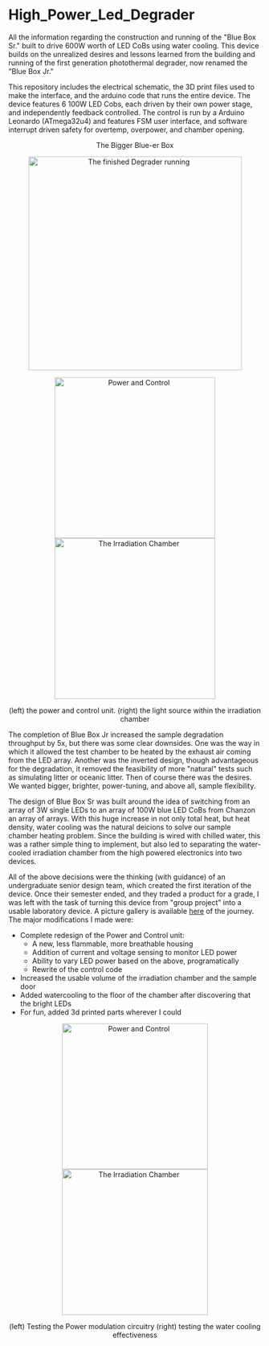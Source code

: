 # High_Power_Led_Degrader
All the information regarding the construction and running of the "Blue Box Sr." built to drive 600W worth of LED CoBs using water cooling. This device builds on the unrealized desires and lessons learned from the building and running of the first generation photothermal degrader, now renamed the "Blue Box Jr."

This repository includes the electrical schematic, the 3D print files used to make the interface, and the arduino code that runs the entire device. The device features 6 100W LED Cobs, each driven by their own power stage, and independently feedback controlled. The control is run by a Arduino Leonardo (ATmega32u4) and features FSM user interface, and software interrupt driven safety for overtemp, overpower, and chamber opening.

<p>
<p align="center"> The Bigger Blue-er Box </p>
<p align="center">
    <img src="https://github.com/Swicano/swicano.github.io/blob/master/images/BBsr/Final_Running_1.jpg" height="425" alt="The finished Degrader running"/> 
</p>
<p>
<p align="center">
    <img src="https://github.com/Swicano/swicano.github.io/blob/master/images/BBsr/Final-AboveView.jpg" height="320" alt="Power and Control"/> <img src="https://github.com/Swicano/swicano.github.io/blob/master/images/BBsr/Final-ChamberView-1.jpg" height="320" alt="The Irradiation Chamber"/> 
<p align="center"> (left) the power and control unit. (right) the light source within the irradiation chamber </p>
</p>

The completion of Blue Box Jr increased the sample degradation throughput by 5x, but there was some clear downsides. One was the way in which it allowed the test chamber to be heated by the exhaust air coming from the LED array. Another was the inverted design, though advantageous for the degradation, it removed the feasibility of more "natural" tests such as simulating litter or oceanic litter. Then of course there was the desires. We wanted bigger, brighter, power-tuning, and above all, sample flexibility.

The design of Blue Box Sr was built around the idea of switching from an array of 3W single LEDs to an array of 100W blue LED CoBs from Chanzon an array of arrays. With this huge increase in not only total heat, but heat density, water cooling was the natural deicions to solve our sample chamber heating problem. Since the building is wired with chilled water, this was a rather simple thing to implement, but also led to separating the water-cooled irradiation chamber from the high powered electronics into two devices. 

All of the above decisions were the thinking (with guidance) of an undergraduate senior design team, which created the first iteration of the device. Once their semester ended, and they traded a product for a grade, I was left with the task of turning this device from "group project" into a usable laboratory device. A picture gallery is available [here](Coming_Soon) of the journey. The major modifications I made were:

* Complete redesign of the Power and Control unit:
  * A new, less flammable, more breathable housing
  * Addition of current and voltage sensing to monitor LED power
  * Ability to vary LED power based on the above, programatically
  * Rewrite of the control code  
* Increased the usable volume of the irradiation chamber and the sample door
* Added watercooling to the floor of the chamber after discovering that the bright LEDs
* For fun, added 3d printed parts wherever I could

<p>
<p align="center">
    <img src="https://github.com/Swicano/swicano.github.io/blob/master/images/BBsr/5_2Testing_PWM_contr.jpg" height="290" alt="Power and Control"/> <img src="https://github.com/Swicano/swicano.github.io/blob/master/images/BBsr/5_3Testing_WaterCool.jpg" height="290" alt="The Irradiation Chamber"/> 
<p align="center"> (left) Testing the Power modulation circuitry (right) testing the water cooling effectiveness </p>
</p>


